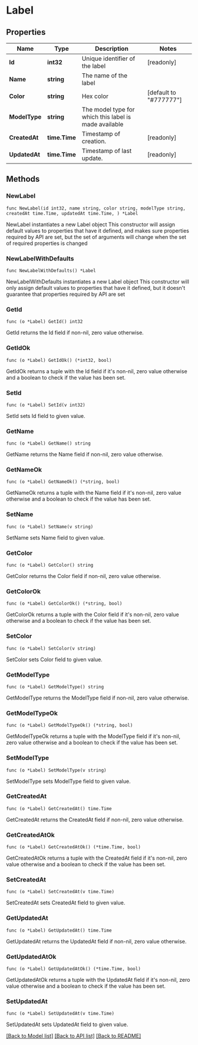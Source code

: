 # Label

## Properties

Name | Type | Description | Notes
------------ | ------------- | ------------- | -------------
**Id** | **int32** | Unique identifier of the label | [readonly] 
**Name** | **string** | The name of the label | 
**Color** | **string** | Hex color | [default to "#777777"]
**ModelType** | **string** | The model type for which this label is made available | 
**CreatedAt** | **time.Time** | Timestamp of creation. | [readonly] 
**UpdatedAt** | **time.Time** | Timestamp of last update. | [readonly] 

## Methods

### NewLabel

`func NewLabel(id int32, name string, color string, modelType string, createdAt time.Time, updatedAt time.Time, ) *Label`

NewLabel instantiates a new Label object
This constructor will assign default values to properties that have it defined,
and makes sure properties required by API are set, but the set of arguments
will change when the set of required properties is changed

### NewLabelWithDefaults

`func NewLabelWithDefaults() *Label`

NewLabelWithDefaults instantiates a new Label object
This constructor will only assign default values to properties that have it defined,
but it doesn't guarantee that properties required by API are set

### GetId

`func (o *Label) GetId() int32`

GetId returns the Id field if non-nil, zero value otherwise.

### GetIdOk

`func (o *Label) GetIdOk() (*int32, bool)`

GetIdOk returns a tuple with the Id field if it's non-nil, zero value otherwise
and a boolean to check if the value has been set.

### SetId

`func (o *Label) SetId(v int32)`

SetId sets Id field to given value.


### GetName

`func (o *Label) GetName() string`

GetName returns the Name field if non-nil, zero value otherwise.

### GetNameOk

`func (o *Label) GetNameOk() (*string, bool)`

GetNameOk returns a tuple with the Name field if it's non-nil, zero value otherwise
and a boolean to check if the value has been set.

### SetName

`func (o *Label) SetName(v string)`

SetName sets Name field to given value.


### GetColor

`func (o *Label) GetColor() string`

GetColor returns the Color field if non-nil, zero value otherwise.

### GetColorOk

`func (o *Label) GetColorOk() (*string, bool)`

GetColorOk returns a tuple with the Color field if it's non-nil, zero value otherwise
and a boolean to check if the value has been set.

### SetColor

`func (o *Label) SetColor(v string)`

SetColor sets Color field to given value.


### GetModelType

`func (o *Label) GetModelType() string`

GetModelType returns the ModelType field if non-nil, zero value otherwise.

### GetModelTypeOk

`func (o *Label) GetModelTypeOk() (*string, bool)`

GetModelTypeOk returns a tuple with the ModelType field if it's non-nil, zero value otherwise
and a boolean to check if the value has been set.

### SetModelType

`func (o *Label) SetModelType(v string)`

SetModelType sets ModelType field to given value.


### GetCreatedAt

`func (o *Label) GetCreatedAt() time.Time`

GetCreatedAt returns the CreatedAt field if non-nil, zero value otherwise.

### GetCreatedAtOk

`func (o *Label) GetCreatedAtOk() (*time.Time, bool)`

GetCreatedAtOk returns a tuple with the CreatedAt field if it's non-nil, zero value otherwise
and a boolean to check if the value has been set.

### SetCreatedAt

`func (o *Label) SetCreatedAt(v time.Time)`

SetCreatedAt sets CreatedAt field to given value.


### GetUpdatedAt

`func (o *Label) GetUpdatedAt() time.Time`

GetUpdatedAt returns the UpdatedAt field if non-nil, zero value otherwise.

### GetUpdatedAtOk

`func (o *Label) GetUpdatedAtOk() (*time.Time, bool)`

GetUpdatedAtOk returns a tuple with the UpdatedAt field if it's non-nil, zero value otherwise
and a boolean to check if the value has been set.

### SetUpdatedAt

`func (o *Label) SetUpdatedAt(v time.Time)`

SetUpdatedAt sets UpdatedAt field to given value.



[[Back to Model list]](../README.md#documentation-for-models) [[Back to API list]](../README.md#documentation-for-api-endpoints) [[Back to README]](../README.md)


